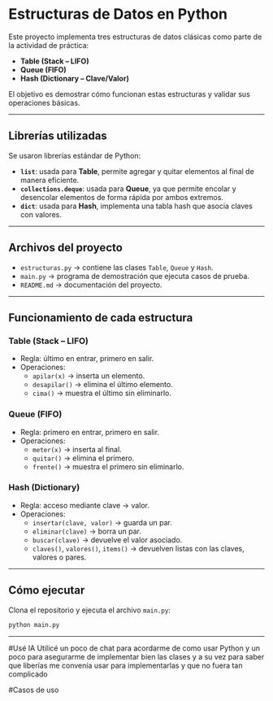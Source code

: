# Estructuras de Datos en Python

Este proyecto implementa tres estructuras de datos clásicas como parte de la actividad de práctica:

- **Table (Stack – LIFO)**
- **Queue (FIFO)**
- **Hash (Dictionary – Clave/Valor)**

El objetivo es demostrar cómo funcionan estas estructuras y validar sus operaciones básicas.

---

## Librerías utilizadas

Se usaron librerías estándar de Python:

- **`list`**: usada para **Table**, permite agregar y quitar elementos al final de manera eficiente.
- **`collections.deque`**: usada para **Queue**, ya que permite encolar y desencolar elementos de forma rápida por ambos extremos.
- **`dict`**: usada para **Hash**, implementa una tabla hash que asocia claves con valores.

---

## Archivos del proyecto

- `estructuras.py` → contiene las clases `Table`, `Queue` y `Hash`.
- `main.py` → programa de demostración que ejecuta casos de prueba.
- `README.md` → documentación del proyecto.

---

## Funcionamiento de cada estructura

### Table (Stack – LIFO)
- Regla: último en entrar, primero en salir.  
- Operaciones:  
  - `apilar(x)` → inserta un elemento.  
  - `desapilar()` → elimina el último elemento.  
  - `cima()` → muestra el último sin eliminarlo.  

### Queue (FIFO)
- Regla: primero en entrar, primero en salir.  
- Operaciones:  
  - `meter(x)` → inserta al final.  
  - `quitar()` → elimina el primero.  
  - `frente()` → muestra el primero sin eliminarlo.  

### Hash (Dictionary)
- Regla: acceso mediante clave → valor.  
- Operaciones:  
  - `insertar(clave, valor)` → guarda un par.  
  - `eliminar(clave)` → borra un par.  
  - `buscar(clave)` → devuelve el valor asociado.  
  - `claves()`, `valores()`, `items()` → devuelven listas con las claves, valores o pares.  

---

## Cómo ejecutar

Clona el repositorio y ejecuta el archivo `main.py`:

```bash
python main.py
```
---
#Usé IA
Utilicé un poco de chat para acordarme de como usar Python y un poco para asegurarme de implementar bien las clases y a su vez para saber que liberías me convenía usar para implementarlas y que no fuera tan complicado

#Casos de uso
